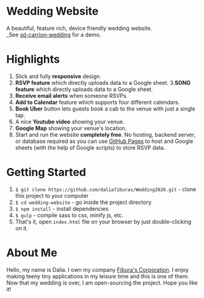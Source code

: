 # Wedding Website
A beautiful, feature rich, device friendly wedding website.  
_See [sd-carrion-wedding](https://sd-carrion-wedding.netlify.app/) for a demo.

# Highlights
1. Slick and fully __responsive__ design.
2. __RSVP feature__ which directly uploads data to a Google sheet.
3.__SONG feature__ which directly uploads data to a Google sheet.
4. __Receive email alerts__ when someone RSVPs.
5. __Add to Calendar__ feature which supports four different calendars.
6. __Book Uber__ button lets guests book a cab to the venue with just a single tap.
7. A nice __Youtube video__ showing your venue.
8. __Google Map__ showing your venue's location.
9. Start and run the website __completely free__. No hosting, backend server, or database required as you can use
   [GitHub Pages](https://pages.github.com/) to host and Google sheets (with the help of Google scripts) to store RSVP
   data.

# Getting Started
1. `$ git clone https://github.com/daliafiburas/Wedding2026.git` - clone this project to your computer
2. `$ cd wedding-website` - go inside the project directory
3. `$ npm install` - install dependencies
4. `$ gulp` - compile sass to css, minify js, etc.
5. That's it, open `index.html` file on your browser by just double-clicking on it.

# About Me
Hello, my name is Dalia. I own my company [Fibura's Corporation](https://www.fiburascorporation.com/). I enjoy making teeny tiny applications in
my leisure time and this is one of them. Now that my wedding is over, I am open-sourcing the project. Hope you like it!
